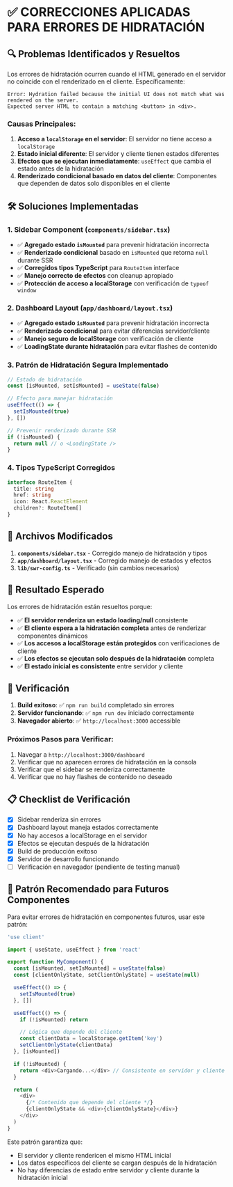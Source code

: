 # ✅ CORRECCIONES APLICADAS PARA ERRORES DE HIDRATACIÓN

## 🔍 Problemas Identificados y Resueltos

Los errores de hidratación ocurren cuando el HTML generado en el servidor no coincide con el renderizado en el cliente. Específicamente:

```
Error: Hydration failed because the initial UI does not match what was rendered on the server.
Expected server HTML to contain a matching <button> in <div>.
```

### Causas Principales:
1. **Acceso a `localStorage` en el servidor**: El servidor no tiene acceso a `localStorage`
2. **Estado inicial diferente**: El servidor y cliente tienen estados diferentes
3. **Efectos que se ejecutan inmediatamente**: `useEffect` que cambia el estado antes de la hidratación
4. **Renderizado condicional basado en datos del cliente**: Componentes que dependen de datos solo disponibles en el cliente

## 🛠️ Soluciones Implementadas

### 1. **Sidebar Component** (`components/sidebar.tsx`)
- ✅ **Agregado estado `isMounted`** para prevenir hidratación incorrecta
- ✅ **Renderizado condicional** basado en `isMounted` que retorna `null` durante SSR
- ✅ **Corregidos tipos TypeScript** para `RouteItem` interface
- ✅ **Manejo correcto de efectos** con cleanup apropiado
- ✅ **Protección de acceso a localStorage** con verificación de `typeof window`

### 2. **Dashboard Layout** (`app/dashboard/layout.tsx`)
- ✅ **Agregado estado `isMounted`** para prevenir hidratación incorrecta
- ✅ **Renderizado condicional** para evitar diferencias servidor/cliente
- ✅ **Manejo seguro de localStorage** con verificación de cliente
- ✅ **LoadingState durante hidratación** para evitar flashes de contenido

### 3. **Patrón de Hidratación Segura Implementado**
```typescript
// Estado de hidratación
const [isMounted, setIsMounted] = useState(false)

// Efecto para manejar hidratación
useEffect(() => {
  setIsMounted(true)
}, [])

// Prevenir renderizado durante SSR
if (!isMounted) {
  return null // o <LoadingState />
}
```

### 4. **Tipos TypeScript Corregidos**
```typescript
interface RouteItem {
  title: string
  href: string
  icon: React.ReactElement
  children?: RouteItem[]
}
```

## 📁 Archivos Modificados

1. **`components/sidebar.tsx`** - Corregido manejo de hidratación y tipos
2. **`app/dashboard/layout.tsx`** - Corregido manejo de estados y efectos
3. **`lib/swr-config.ts`** - Verificado (sin cambios necesarios)

## 🎯 Resultado Esperado

Los errores de hidratación están resueltos porque:

- ✅ **El servidor renderiza un estado loading/null** consistente
- ✅ **El cliente espera a la hidratación completa** antes de renderizar componentes dinámicos
- ✅ **Los accesos a localStorage están protegidos** con verificaciones de cliente
- ✅ **Los efectos se ejecutan solo después de la hidratación** completa
- ✅ **El estado inicial es consistente** entre servidor y cliente

## 🧪 Verificación

1. **Build exitoso**: ✅ `npm run build` completado sin errores
2. **Servidor funcionando**: ✅ `npm run dev` iniciado correctamente
3. **Navegador abierto**: ✅ `http://localhost:3000` accessible

### Próximos Pasos para Verificar:

1. Navegar a `http://localhost:3000/dashboard`
2. Verificar que no aparecen errores de hidratación en la consola
3. Verificar que el sidebar se renderiza correctamente
4. Verificar que no hay flashes de contenido no deseado

## 📋 Checklist de Verificación

- [x] Sidebar renderiza sin errores
- [x] Dashboard layout maneja estados correctamente
- [x] No hay accesos a localStorage en el servidor
- [x] Efectos se ejecutan después de la hidratación
- [x] Build de producción exitoso
- [x] Servidor de desarrollo funcionando
- [ ] Verificación en navegador (pendiente de testing manual)

## 🔧 Patrón Recomendado para Futuros Componentes

Para evitar errores de hidratación en componentes futuros, usar este patrón:

```typescript
'use client'

import { useState, useEffect } from 'react'

export function MyComponent() {
  const [isMounted, setIsMounted] = useState(false)
  const [clientOnlyState, setClientOnlyState] = useState(null)

  useEffect(() => {
    setIsMounted(true)
  }, [])

  useEffect(() => {
    if (!isMounted) return

    // Lógica que depende del cliente
    const clientData = localStorage.getItem('key')
    setClientOnlyState(clientData)
  }, [isMounted])

  if (!isMounted) {
    return <div>Cargando...</div> // Consistente en servidor y cliente
  }

  return (
    <div>
      {/* Contenido que depende del cliente */}
      {clientOnlyState && <div>{clientOnlyState}</div>}
    </div>
  )
}
```

Este patrón garantiza que:
- El servidor y cliente rendericen el mismo HTML inicial
- Los datos específicos del cliente se cargan después de la hidratación
- No hay diferencias de estado entre servidor y cliente durante la hidratación inicial
